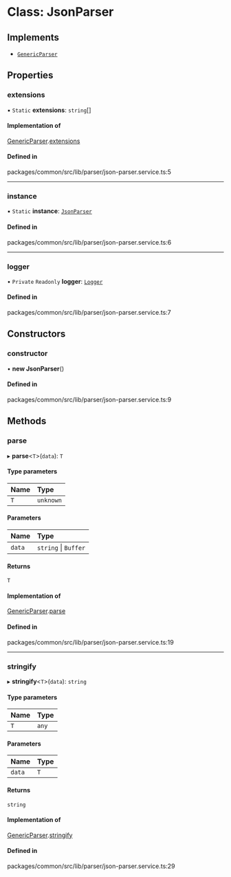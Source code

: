 # Class: JsonParser

## Implements

- [`GenericParser`](GenericParser.md)

## Properties

### extensions

▪ `Static` **extensions**: `string`[]

#### Implementation of

[GenericParser](GenericParser.md).[extensions](GenericParser.md#extensions)

#### Defined in

packages/common/src/lib/parser/json-parser.service.ts:5

___

### instance

▪ `Static` **instance**: [`JsonParser`](JsonParser.md)

#### Defined in

packages/common/src/lib/parser/json-parser.service.ts:6

___

### logger

• `Private` `Readonly` **logger**: [`Logger`](Logger.md)

#### Defined in

packages/common/src/lib/parser/json-parser.service.ts:7

## Constructors

### constructor

• **new JsonParser**()

#### Defined in

packages/common/src/lib/parser/json-parser.service.ts:9

## Methods

### parse

▸ **parse**<`T`\>(`data`): `T`

#### Type parameters

| Name | Type |
| :------ | :------ |
| `T` | `unknown` |

#### Parameters

| Name | Type |
| :------ | :------ |
| `data` | `string` \| `Buffer` |

#### Returns

`T`

#### Implementation of

[GenericParser](GenericParser.md).[parse](GenericParser.md#parse)

#### Defined in

packages/common/src/lib/parser/json-parser.service.ts:19

___

### stringify

▸ **stringify**<`T`\>(`data`): `string`

#### Type parameters

| Name | Type |
| :------ | :------ |
| `T` | `any` |

#### Parameters

| Name | Type |
| :------ | :------ |
| `data` | `T` |

#### Returns

`string`

#### Implementation of

[GenericParser](GenericParser.md).[stringify](GenericParser.md#stringify)

#### Defined in

packages/common/src/lib/parser/json-parser.service.ts:29
